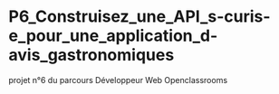 # P6_Construisez_une_API_s-curis-e_pour_une_application_d-avis_gastronomiques
projet n°6 du parcours Développeur Web Openclassrooms
